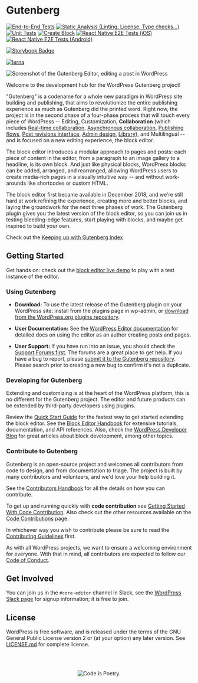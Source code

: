 # Gutenberg

[![End-to-End Tests](https://github.com/WordPress/gutenberg/workflows/End-to-End%20Tests/badge.svg)](https://github.com/WordPress/gutenberg/actions?query=workflow%3A%22End-to-End+Tests%22+branch%3Atrunk)
[![Static Analysis (Linting, License, Type checks...)](<https://github.com/WordPress/gutenberg/workflows/Static%20Analysis%20(Linting,%20License,%20Type%20checks...)/badge.svg>)](https://github.com/WordPress/gutenberg/actions?query=workflow%3A%22Static+Analysis+%28Linting%2C+License%2C+Type+checks...%29%22+branch%3Atrunk)
[![Unit Tests](https://github.com/WordPress/gutenberg/workflows/Unit%20Tests/badge.svg)](https://github.com/WordPress/gutenberg/actions?query=workflow%3A%22Unit+Tests%22+branch%3Atrunk)
[![Create Block](https://github.com/WordPress/gutenberg/workflows/Create%20Block/badge.svg)](https://github.com/WordPress/gutenberg/actions?query=workflow%3A%22Create+Block%22+branch%3Atrunk)
[![React Native E2E Tests (iOS)](<https://github.com/WordPress/gutenberg/workflows/React%20Native%20E2E%20Tests%20(iOS)/badge.svg>)](https://github.com/WordPress/gutenberg/actions?query=workflow%3A%22React+Native+E2E+Tests+%28iOS%29%22+branch%3Atrunk)
[![React Native E2E Tests (Android)](<https://github.com/WordPress/gutenberg/workflows/React%20Native%20E2E%20Tests%20(Android)/badge.svg>)](https://github.com/WordPress/gutenberg/actions?query=workflow%3A%22React+Native+E2E+Tests+%28Android%29%22+branch%3Atrunk)

<a href="https://wordpress.github.io/gutenberg/" target="_blank"><img src="https://raw.githubusercontent.com/storybooks/brand/master/badge/badge-storybook.svg" alt="Storybook Badge" /></a>

[![lerna](https://img.shields.io/badge/maintained%20with-lerna-cc00ff.svg)](https://lerna.js.org)

![Screenshot of the Gutenberg Editor, editing a post in WordPress](https://user-images.githubusercontent.com/1204802/100067796-fc3e8700-2e36-11eb-993b-6b80b4310b87.png)

Welcome to the development hub for the WordPress Gutenberg project!

"Gutenberg" is a codename for a whole new paradigm in WordPress site building and publishing, that aims to revolutionize the entire publishing experience as much as Gutenberg did the printed word. Right now, the project is in the second phase of a four-phase process that will touch every piece of WordPress -- Editing, Customization, **Collaboration** (which includes [Real-time collaboration](https://make.wordpress.org/core/2023/07/03/real-time-collaboration/), [Asynchronous collaboration](https://make.wordpress.org/core/2023/07/04/workflows/), [Publishing flows](https://make.wordpress.org/core/2023/07/04/workflows/), [Post revisions interface](https://make.wordpress.org/core/2023/07/05/revisions/), [Admin design](https://make.wordpress.org/core/2023/07/12/admin-design/), [Library](https://make.wordpress.org/core/2023/07/10/block-library/)), and Multilingual -- and is focused on a new editing experience, the block editor.

The block editor introduces a modular approach to pages and posts: each piece of content in the editor, from a paragraph to an image gallery to a headline, is its own block. And just like physical blocks, WordPress blocks can be added, arranged, and rearranged, allowing WordPress users to create media-rich pages in a visually intuitive way -- and without work-arounds like shortcodes or custom HTML.

The block editor first became available in December 2018, and we're still hard at work refining the experience, creating more and better blocks, and laying the groundwork for the next three phases of work. The Gutenberg plugin gives you the latest version of the block editor, so you can join us in testing bleeding-edge features, start playing with blocks, and maybe get inspired to build your own.

Check out the [Keeping up with Gutenberg Index](https://make.wordpress.org/core/handbook/references/keeping-up-with-gutenberg-index/)

## Getting Started

Get hands on: check out the [block editor live demo](https://wordpress.org/gutenberg/) to play with a test instance of the editor.

### Using Gutenberg

-   **Download:** To use the latest release of the Gutenberg plugin on your WordPress site: install from the plugins page in wp-admin, or [download from the WordPress.org plugins repository](https://wordpress.org/plugins/gutenberg/).

-   **User Documentation:** See the [WordPress Editor documentation](https://wordpress.org/documentation/article/wordpress-block-editor/) for detailed docs on using the editor as an author creating posts and pages.

-   **User Support:** If you have run into an issue, you should check the [Support Forums first](https://wordpress.org/support/forums/). The forums are a great place to get help. If you have a bug to report, please [submit it to the Gutenberg repository](https://github.com/wordpress/gutenberg/issues). Please search prior to creating a new bug to confirm it's not a duplicate.

### Developing for Gutenberg

Extending and customizing is at the heart of the WordPress platform, this is no different for the Gutenberg project. The editor and future products can be extended by third-party developers using plugins.

Review the [Quick Start Guide](https://developer.wordpress.org/block-editor/getting-started/quick-start-guide/) for the fastest way to get started extending the block editor. See the [Block Editor Handbook](https://developer.wordpress.org/block-editor/) for extensive tutorials, documentation, and API references. Also, check the [WordPress Developer Blog](https://developer.wordpress.org/blog/) for great articles about block development, among other topics.

### Contribute to Gutenberg

Gutenberg is an open-source project and welcomes all contributors from code to design, and from documentation to triage. The project is built by many contributors and volunteers, and we'd love your help building it.

See the [Contributors Handbook](https://developer.wordpress.org/block-editor/contributors/) for all the details on how you can contribute.

To get up and running quickly with **code contribution** see [Getting Started With Code Contribution](/docs/contributors/code/getting-started-with-code-contribution.md). Also check out the other resources available on the [Code Contributions](/docs/contributors/code/README.md) page.

In whichever way you wish to contribute please be sure to read the [Contributing Guidelines](https://github.com/WordPress/gutenberg/blob/HEAD/CONTRIBUTING.md) first.

As with all WordPress projects, we want to ensure a welcoming environment for everyone. With that in mind, all contributors are expected to follow our [Code of Conduct](https://make.wordpress.org/handbook/community-code-of-conduct/).

## Get Involved

You can join us in the `#core-editor` channel in Slack, see the [WordPress Slack page](https://make.wordpress.org/chat/) for signup information; it is free to join.

## License

WordPress is free software, and is released under the terms of the GNU General Public License version 2 or (at your option) any later version. See [LICENSE.md](LICENSE.md) for complete license.

<br/><br/><p align="center"><img src="https://s.w.org/style/images/codeispoetry.png?1" alt="Code is Poetry." /></p>
